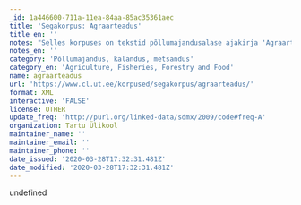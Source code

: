 ```yaml
---
_id: 1a446600-711a-11ea-84aa-85ac35361aec
title: 'Segakorpus: Agraarteadus'
title_en: ''
notes: "Selles korpuses on tekstid põllumajandusalase ajakirja 'Agraarteadus' internetiarhiivist www.eau.ee/~aps/index.pp?AGRAARTEADUS (kokku ca  298 000 sõna). Korpuses on ajakirja numbrid perioodist 2001 – 2006. Korpusest puuduvad 2002. a nr 1 A. Tsahkna, 2002. a nr 3 A. Viltrop jt, 2003. a nr 1 M. Vadi jt, 2003. a nr 2 M. Vadi jt, 2003. a nr 2 V. Viljasoo ja I. Tomson, 2003. a nr 3 E. Nahkur jt ja  2003. a nr 3 P. Padrik ja Ü. Jaakma artiklid. Puudumise põhjuseks on tehnilised raskused vastavate artiklite teisendamisel.\r\n\r\nSelles korpuses on tekstid põllumajandusalase ajakirja 'Agraarteadus' internetiarhiivist www.eau.ee/~aps/index.pp?AGRAARTEADUS (kokku ca  298 000 sõna). Korpuses on ajakirja numbrid perioodist 2001 – 2006. Korpusest puuduvad 2002. a nr 1 A. Tsahkna, 2002. a nr 3 A. Viltrop jt, 2003. a nr 1 M. Vadi jt, 2003. a nr 2 M. Vadi jt, 2003. a nr 2 V. Viljasoo ja I. Tomson, 2003. a nr 3 E. Nahkur jt ja  2003. a nr 3 P. Padrik ja Ü. Jaakma artiklid. Puudumise põhjuseks on tehnilised raskused vastavate artiklite teisendamisel."
notes_en: ''
category: 'Põllumajandus, kalandus, metsandus'
category_en: 'Agriculture, Fisheries, Forestry and Food'
name: agraarteadus
url: 'https://www.cl.ut.ee/korpused/segakorpus/agraarteadus/'
format: XML
interactive: 'FALSE'
license: OTHER
update_freq: 'http://purl.org/linked-data/sdmx/2009/code#freq-A'
organization: Tartu Ülikool
maintainer_name: ''
maintainer_email: ''
maintainer_phone: ''
date_issued: '2020-03-28T17:32:31.481Z'
date_modified: '2020-03-28T17:32:31.481Z'
---
```

undefined
